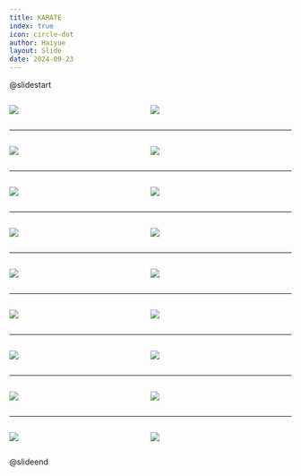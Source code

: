 ```yaml
---
title: KARATE
index: true
icon: circle-dot
author: Haiyue
layout: Slide
date: 2024-09-23
---
```

 
@slidestart

<div style="display:flex">
<div style="flex:1">

![](https://raw.githubusercontent.com/yclord/reading/refs/heads/master/english/Level-L/KARATE/001.webp)
</div>
<div style="flex:1">

![](https://raw.githubusercontent.com/yclord/reading/refs/heads/master/english/Level-L/KARATE/002.webp)
</div>
</div>

---

<div style="display:flex">
<div style="flex:1">

![](https://raw.githubusercontent.com/yclord/reading/refs/heads/master/english/Level-L/KARATE/003.webp)
</div>
<div style="flex:1">

![](https://raw.githubusercontent.com/yclord/reading/refs/heads/master/english/Level-L/KARATE/004.webp)
</div>
</div>

---

<div style="display:flex">
<div style="flex:1">

![](https://raw.githubusercontent.com/yclord/reading/refs/heads/master/english/Level-L/KARATE/005.webp)
</div>
<div style="flex:1">

![](https://raw.githubusercontent.com/yclord/reading/refs/heads/master/english/Level-L/KARATE/006.webp)
</div>
</div>

---

<div style="display:flex">
<div style="flex:1">

![](https://raw.githubusercontent.com/yclord/reading/refs/heads/master/english/Level-L/KARATE/007.webp)
</div>
<div style="flex:1">

![](https://raw.githubusercontent.com/yclord/reading/refs/heads/master/english/Level-L/KARATE/008.webp)
</div>
</div>

---

<div style="display:flex">
<div style="flex:1">

![](https://raw.githubusercontent.com/yclord/reading/refs/heads/master/english/Level-L/KARATE/009.webp)
</div>
<div style="flex:1">

![](https://raw.githubusercontent.com/yclord/reading/refs/heads/master/english/Level-L/KARATE/010.webp)
</div>
</div>

---

<div style="display:flex">
<div style="flex:1">

![](https://raw.githubusercontent.com/yclord/reading/refs/heads/master/english/Level-L/KARATE/011.webp)
</div>
<div style="flex:1">

![](https://raw.githubusercontent.com/yclord/reading/refs/heads/master/english/Level-L/KARATE/012.webp)
</div>
</div>

---

<div style="display:flex">
<div style="flex:1">

![](https://raw.githubusercontent.com/yclord/reading/refs/heads/master/english/Level-L/KARATE/013.webp)
</div>
<div style="flex:1">

![](https://raw.githubusercontent.com/yclord/reading/refs/heads/master/english/Level-L/KARATE/014.webp)
</div>
</div>

---

<div style="display:flex">
<div style="flex:1">

![](https://raw.githubusercontent.com/yclord/reading/refs/heads/master/english/Level-L/KARATE/015.webp)
</div>
<div style="flex:1">

![](https://raw.githubusercontent.com/yclord/reading/refs/heads/master/english/Level-L/KARATE/016.webp)
</div>
</div>

---

<div style="display:flex">
<div style="flex:1">

![](https://raw.githubusercontent.com/yclord/reading/refs/heads/master/english/Level-L/KARATE/017.webp)
</div>
<div style="flex:1">

![](https://raw.githubusercontent.com/yclord/reading/refs/heads/master/english/Level-L/KARATE/018.webp)
</div>
</div>

@slideend